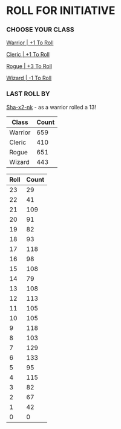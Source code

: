 # ROLL FOR INITIATIVE
### CHOOSE YOUR CLASS

[Warrior | +1 To Roll](https://github.com/benjaminsampica/benjaminsampica/issues/new?title=roll%7Cwarrior&body=Just+click+%27Submit+new+issue%27.)

[Cleric | +1 To Roll](https://github.com/benjaminsampica/benjaminsampica/issues/new?title=roll%7Ccleric&body=Just+click+%27Submit+new+issue%27.)

[Rogue | +3 To Roll](https://github.com/benjaminsampica/benjaminsampica/issues/new?title=roll%7Crogue&body=Just+click+%27Submit+new+issue%27.)

[Wizard | -1 To Roll](https://github.com/benjaminsampica/benjaminsampica/issues/new?title=roll%7Cwizard&body=Just+click+%27Submit+new+issue%27.)
### LAST ROLL BY
[Sha-x2-nk](https://www.github.com/Sha-x2-nk) - as a warrior rolled a 13!

|Class|Count|
|-|-|
|Warrior|659|
|Cleric|410|
|Rogue|651|
|Wizard|443|

|Roll|Count|
|-|-|
|23|29
|22|41
|21|109
|20|91
|19|82
|18|93
|17|118
|16|98
|15|108
|14|79
|13|108
|12|113
|11|105
|10|105
|9|118
|8|103
|7|129
|6|133
|5|95
|4|115
|3|82
|2|67
|1|42
|0|0
